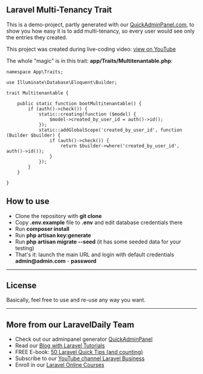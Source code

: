 ## Laravel Multi-Tenancy Trait

This is a demo-project, partly generated with our [QuickAdminPanel.com](https://quickadminpanel.com), to show you how easy it is to add multi-tenancy, so every user would see only the entries they created.

This project was created during live-coding video: [view on YouTube](https://youtu.be/nCiNqboYFVQ)

The whole "magic" is in this trait: __app/Traits/Multitenantable.php__:

```
namespace App\Traits;

use Illuminate\Database\Eloquent\Builder;

trait Multitenantable {

    public static function bootMultitenantable() {
        if (auth()->check()) {
            static::creating(function ($model) {
                $model->created_by_user_id = auth()->id();
            });
            static::addGlobalScope('created_by_user_id', function (Builder $builder) {
                if (auth()->check()) {
                    return $builder->where('created_by_user_id', auth()->id());
                }
            });
        }
    }

}
```

## How to use

- Clone the repository with __git clone__
- Copy __.env.example__ file to __.env__ and edit database credentials there
- Run __composer install__
- Run __php artisan key:generate__
- Run __php artisan migrate --seed__ (it has some seeded data for your testing)
- That's it: launch the main URL and login with default credentials __admin@admin.com__ - __password__

---

## License

Basically, feel free to use and re-use any way you want.

---

## More from our LaravelDaily Team

- Check out our adminpanel generator [QuickAdminPanel](https://quickadminpanel.com)
- Read our [Blog with Laravel Tutorials](https://laraveldaily.com)
- FREE E-book: [50 Laravel Quick Tips (and counting)](https://laraveldaily.com/free-e-book-40-laravel-quick-tips-and-counting/)
- Subscribe to our [YouTube channel Laravel Business](https://www.youtube.com/channel/UCTuplgOBi6tJIlesIboymGA)
- Enroll in our [Laravel Online Courses](https://laraveldaily.teachable.com/)

